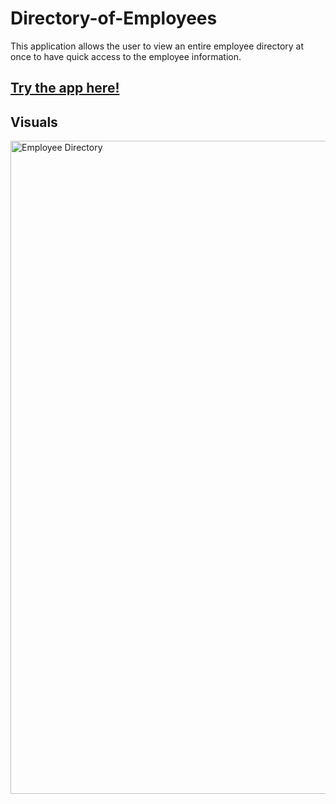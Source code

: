 # Directory-of-Employees

This application allows the user to view an entire employee directory at once to have quick access to the employee information.

## [Try the app here!](https://gcloud11.github.io/Directory-of-Employees/)

## Visuals
<img width="1045" alt="Employee Directory" src="https://user-images.githubusercontent.com/67169488/99194117-1d222080-2743-11eb-9f21-41b2a05e9a68.png">
